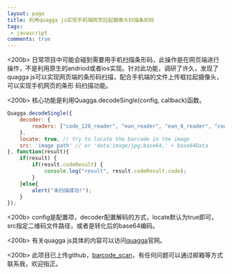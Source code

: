 ```yaml
---
layout: page
title: 利用quagga js实现手机端网页拉起摄像头扫描条形码
tags: 
 - javascript
comments: true
---
```

<200b>  日常项目中可能会碰到需要用手机扫描条形码，此操作是在网页端进行操作，不是利用原生的andriod或者ios实现。针对此功能，调研了许久，发现了quagga js可以实现网页端的条形码扫描，配合手机端的文件上传框拉起摄像头，可以实现手机网页的条形
码扫描功能。

<200b>  核心功能是利用Quagga.decodeSingle(config, callback)函数。

```javascript
Quagga.decodeSingle({
    decoder: {
        readers: ["code_128_reader", "ean_reader", "ean_8_reader", "code_39_reader", "code_39_vin_reader", "codabar_reader", "upc_reader", "upc_e_reader", "i2of5_reader", "2of5_reader", "code_93_reader"] // List of active readers
    },
    locate: true, // try to locate the barcode in the image
    src: 'image path' // or 'data:image/jpg;base64,' + base64Data
}, function(result){
    if(result) {
        if(result.codeResult) {
            console.log("result", result.codeResult.code);
        }
    }else{
        alert("未扫描成功!");
    }
});
```
<200b>  config是配置项，decoder配置解码的方式，locate默认为true即可，src指定二维码文件路径，或者是转化后的base64编码。

<200b>  有关quagga js具体的内容可以访问[quagga](https://serratus.github.io/quaggaJS)官网。

<200b>  此项目已上传github，[barcode_scan](https://github.com/perfiffer/barcode_scan)，有任何问题可以通过邮箱等方式联系我，欢迎指正。

